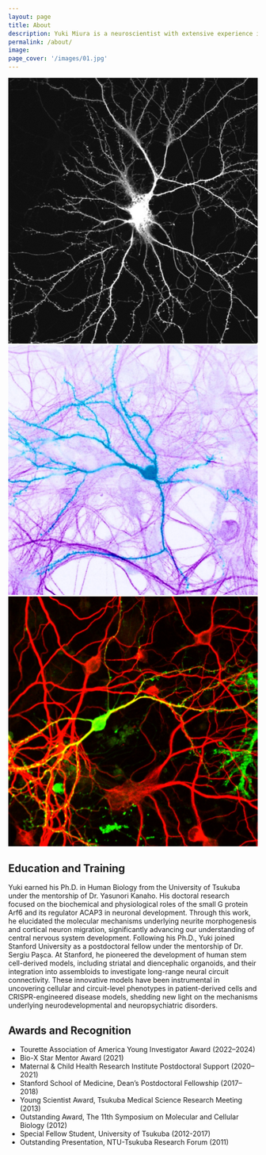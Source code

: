 ```yaml
---
layout: page
title: About
description: Yuki Miura is a neuroscientist with extensive experience in human neural circuit development, stem cell biology, and the modeling of neurodevelopmental disorders. His scientific journey began with a deep curiosity about the molecular and cellular mechanisms of brain assembly, leading him to pioneer cutting-edge methodologies using stem cell-based brain organoids and assembloids. Over the years, he has honed his expertise to decode the complexities of neural connectivity and its implications for neuropsychiatric disorders, such as autism spectrum disorders, schizophrenia, and Tourette syndrome.
permalink: /about/
image:
page_cover: '/images/01.jpg'
---
```


<div class="page__gallery__wrapper">
  <div class="page__gallery__images">
    <img src="/images/Neuron1.jpg" loading="lazy">
    <img src="/images/Neuron2.jpg" loading="lazy">
    <img src="/images/Neuron3.jpg" loading="lazy">
  </div>
</div>

## Education and Training

Yuki earned his Ph.D. in Human Biology from the University of Tsukuba under the mentorship of Dr. Yasunori Kanaho. His doctoral research focused on the biochemical and physiological roles of the small G protein Arf6 and its regulator ACAP3 in neuronal development. Through this work, he elucidated the molecular mechanisms underlying neurite morphogenesis and cortical neuron migration, significantly advancing our understanding of central nervous system development.
Following his Ph.D., Yuki joined Stanford University as a postdoctoral fellow under the mentorship of Dr. Sergiu Pașca. At Stanford, he pioneered the development of human stem cell-derived models, including striatal and diencephalic organoids, and their integration into assembloids to investigate long-range neural circuit connectivity. These innovative models have been instrumental in uncovering cellular and circuit-level phenotypes in patient-derived cells and CRISPR-engineered disease models, shedding new light on the mechanisms underlying neurodevelopmental and neuropsychiatric disorders.

## Awards and Recognition

- Tourette Association of America Young Investigator Award (2022–2024)
- Bio-X Star Mentor Award (2021)
- Maternal & Child Health Research Institute Postdoctoral Support (2020–2021)
- Stanford School of Medicine, Dean’s Postdoctoral Fellowship (2017–2018)
- Young Scientist Award, Tsukuba Medical Science Research Meeting (2013)
- Outstanding Award, The 11th Symposium on Molecular and Cellular Biology (2012)
- Special Fellow Student, University of Tsukuba (2012-2017)
- Outstanding Presentation, NTU-Tsukuba Research Forum (2011)
  
